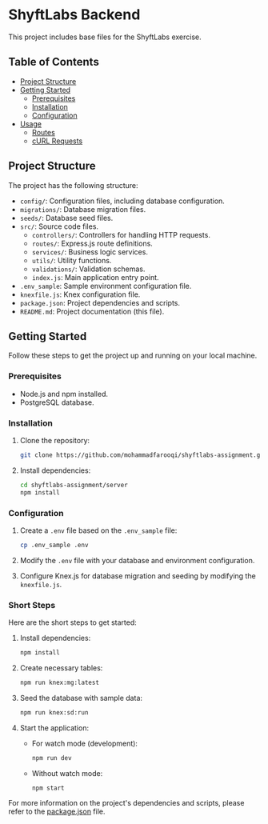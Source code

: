 # ShyftLabs Backend

This project includes base files for the ShyftLabs exercise.

## Table of Contents

- [Project Structure](#project-structure)
- [Getting Started](#getting-started)
  - [Prerequisites](#prerequisites)
  - [Installation](#installation)
  - [Configuration](#configuration)
- [Usage](#usage)
  - [Routes](#routes)
  - [cURL Requests](#curl-requests)

## Project Structure

The project has the following structure:

- `config/`: Configuration files, including database configuration.
- `migrations/`: Database migration files.
- `seeds/`: Database seed files.
- `src/`: Source code files.
  - `controllers/`: Controllers for handling HTTP requests.
  - `routes/`: Express.js route definitions.
  - `services/`: Business logic services.
  - `utils/`: Utility functions.
  - `validations/`: Validation schemas.
  - `index.js`: Main application entry point.
- `.env_sample`: Sample environment configuration file.
- `knexfile.js`: Knex configuration file.
- `package.json`: Project dependencies and scripts.
- `README.md`: Project documentation (this file).

## Getting Started

Follow these steps to get the project up and running on your local machine.

### Prerequisites

- Node.js and npm installed.
- PostgreSQL database.

### Installation

1. Clone the repository:

   ```bash
   git clone https://github.com/mohammadfarooqi/shyftlabs-assignment.git
   ```

2. Install dependencies:

   ```bash
   cd shyftlabs-assignment/server
   npm install
   ```

### Configuration

1. Create a `.env` file based on the `.env_sample` file:

   ```bash
   cp .env_sample .env
   ```

2. Modify the `.env` file with your database and environment configuration.

3. Configure Knex.js for database migration and seeding by modifying the `knexfile.js`.

### Short Steps

Here are the short steps to get started:

1. Install dependencies:

   ```bash
   npm install
   ```

2. Create necessary tables:

   ```bash
   npm run knex:mg:latest
   ```

3. Seed the database with sample data:

   ```bash
   npm run knex:sd:run
   ```

4. Start the application:

   - For watch mode (development):

     ```bash
     npm run dev
     ```

   - Without watch mode:

     ```bash
     npm start
     ```

For more information on the project's dependencies and scripts, please refer to the [package.json](package.json) file.
